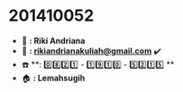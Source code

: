 # 201410052
+ :boy: **: Riki Andriana**  
+ :email: **: rikiandrianakuliah@gmail.com** :heavy_check_mark:
+ :phone: **: :zero::eight::two::one: - :one::nine::one::zero: - :five::two::one::five: ** 
+ :house: **: Lemahsugih**
